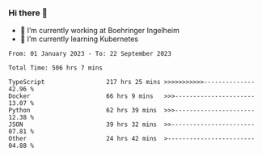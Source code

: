 ### Hi there 👋
- 🔭 I’m currently working at Boehringer Ingelheim
- 🌱 I’m currently learning Kubernetes

 
<!--START_SECTION:waka-->

```text
From: 01 January 2023 - To: 22 September 2023

Total Time: 506 hrs 7 mins

TypeScript                 217 hrs 25 mins >>>>>>>>>>>--------------   42.96 %
Docker                     66 hrs 9 mins   >>>----------------------   13.07 %
Python                     62 hrs 39 mins  >>>----------------------   12.38 %
JSON                       39 hrs 32 mins  >>-----------------------   07.81 %
Other                      24 hrs 42 mins  >------------------------   04.88 %
```

<!--END_SECTION:waka-->

 
